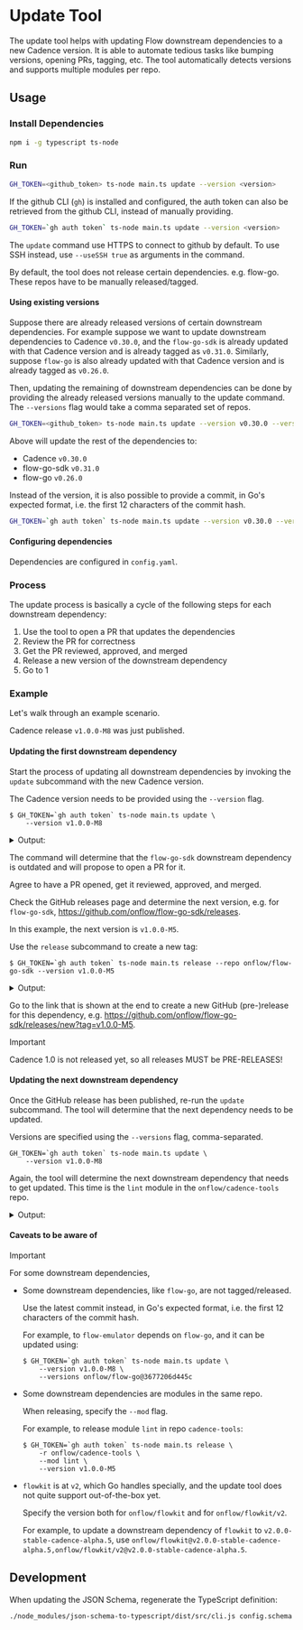 # Update Tool

The update tool helps with updating Flow downstream dependencies to a new Cadence version.
It is able to automate tedious tasks like bumping versions, opening PRs, tagging, etc.
The tool automatically detects versions and supports multiple modules per repo.

## Usage

### Install Dependencies

```sh
npm i -g typescript ts-node
```

### Run

```sh
GH_TOKEN=<github_token> ts-node main.ts update --version <version>
```

If the github CLI (`gh`) is installed and configured, the auth token can also be retrieved from the github CLI,
instead of manually providing.

```sh
GH_TOKEN=`gh auth token` ts-node main.ts update --version <version>
```

The `update` command use HTTPS to connect to github by default. To use SSH instead, use `--useSSH true` as arguments in
the command.

By default, the tool does not release certain dependencies. e.g. flow-go.
These repos have to be manually released/tagged.

#### Using existing versions

Suppose there are already released versions of certain downstream dependencies.
For example suppose we want to update downstream dependencies to Cadence `v0.30.0`,
and the `flow-go-sdk` is already updated with that Cadence version and is already tagged as `v0.31.0`.
Similarly, suppose `flow-go` is also already updated with that Cadence version and is already tagged as `v0.26.0`.

Then, updating the remaining of downstream dependencies can be done by providing the already released versions manually
to the update command. The `--versions` flag would take a comma separated set of repos.

```sh
GH_TOKEN=<github_token> ts-node main.ts update --version v0.30.0 --versions onflow/flow-go-sdk@v0.31.0,onflow/flow-go@v0.26.0
```

Above will update the rest of the dependencies to:

- Cadence `v0.30.0`
- flow-go-sdk `v0.31.0`
- flow-go `v0.26.0`

Instead of the version, it is also possible to provide a commit,
in Go's expected format, i.e. the first 12 characters of the commit hash.

```sh
GH_TOKEN=`gh auth token` ts-node main.ts update --version v0.30.0 --versions onflow/flow-go@<commit>
```

#### Configuring dependencies

Dependencies are configured in `config.yaml`.

### Process

The update process is basically a cycle of the following steps for each downstream dependency:

1. Use the tool to open a PR that updates the dependencies
2. Review the PR for correctness
3. Get the PR reviewed, approved, and merged
4. Release a new version of the downstream dependency
5. Go to 1

### Example

Let's walk through an example scenario.

Cadence release `v1.0.0-M8` was just published.

#### Updating the first downstream dependency

Start the process of updating all downstream dependencies by invoking the `update` subcommand with the new Cadence version.

The Cadence version needs to be provided using the `--version` flag.

```shell
$ GH_TOKEN=`gh auth token` ts-node main.ts update \
    --version v1.0.0-M8
```

<details>
<summary>
Output:
</summary>

```
👋 Hello, turbolent
Updating all repos to onflow/cadence version v1.0.0-M8

Checking repo onflow/flow-go-sdk ...
  > Latest release of repo onflow/flow-go-sdk: v0.41.20
  > Checking if all mods of repo onflow/flow-go-sdk at version v0.41.20 are updated ...
  > Checking if mod onflow/flow-go-sdk at repo version v0.41.20 is updated ...
  > Outdated dep onflow/cadence: expected v1.0.0-M8, got v0.42.6
  > Latest release of repo onflow/flow-go-sdk (v0.41.20) is not updated, checking default branch ...
  > Default branch of repo onflow/flow-go-sdk: master
  > Checking if all mods of repo onflow/flow-go-sdk at version 8bf96750a5e3c057cfe8fad52865c5fa9afd0fba are updated ...
  > Checking if mod onflow/flow-go-sdk at repo version 8bf96750a5e3c057cfe8fad52865c5fa9afd0fba is updated ...
  > Outdated dep onflow/cadence: expected v1.0.0-M8, got M7
  > Checking if an update PR exists ...
    > Checking if PR 583 updates a dep of a mod ...
    > Checking if PR 582 updates a dep of a mod ...
    > Checking if PR 581 updates a dep of a mod ...
    > Checking if PR 580 updates a dep of a mod ...
    > Checking if PR 578 updates a dep of a mod ...
    > Checking if PR 574 updates a dep of a mod ...
    > Checking if PR 572 updates a dep of a mod ...
    > Checking if PR 565 updates a dep of a mod ...
    > Checking if PR 542 updates a dep of a mod ...
    > Checking if PR 508 updates a dep of a mod ...
    > Checking if PR 487 updates a dep of a mod ...
    > Checking if PR 480 updates a dep of a mod ...
    > Checking if PR 290 updates a dep of a mod ...
  > No update PR found
✔ Would you like to update repo 'onflow/flow-go-sdk' and create a PR? … yes
  Cloning onflow/flow-go-sdk ...
Cloning into '/var/folders/n6/04ql0mr94nq5qj61wz_lcsx40000gn/T/onflow-flow-go-sdkmD43jW'...
  Creating branch auto-update-onflow-cadence-v1.0.0-M8 ...
Switched to a new branch 'auto-update-onflow-cadence-v1.0.0-M8'
  Updating mod onflow/flow-go-sdk ...
  Updating mod onflow/flow-go-sdk to github.com/onflow/cadence@v1.0.0-M8 ...
go: downloading github.com/onflow/cadence v1.0.0-M8
go: upgraded github.com/onflow/cadence v1.0.0-M7 => v1.0.0-M8
  Cleaning up mod onflow/flow-go-sdk ...
  Committing update ...
[auto-update-onflow-cadence-v1.0.0-M8 3a172b5] Update to Cadence v1.0.0-M8
 2 files changed, 3 insertions(+), 3 deletions(-)
  Pushing update ...
remote:
remote: Create a pull request for 'auto-update-onflow-cadence-v1.0.0-M8' on GitHub by visiting:
remote:      https://github.com/onflow/flow-go-sdk/pull/new/auto-update-onflow-cadence-v1.0.0-M8
remote:
remote: GitHub found 2 vulnerabilities on onflow/flow-go-sdk's default branch (2 moderate). To find out more, visit:
remote:      https://github.com/onflow/flow-go-sdk/security/dependabot
remote:
To ssh://github.com/onflow/flow-go-sdk
 * [new branch]      auto-update-onflow-cadence-v1.0.0-M8 -> auto-update-onflow-cadence-v1.0.0-M8
branch 'auto-update-onflow-cadence-v1.0.0-M8' set up to track 'origin/auto-update-onflow-cadence-v1.0.0-M8'.
  Creating PR ...
  Created PR https://github.com/onflow/flow-go-sdk/pull/584
  Cleaning up clone of onflow/flow-go-sdk ...
```

</details>

The command will determine that the `flow-go-sdk` downstream dependency is outdated and will propose to open a PR for it.

Agree to have a PR opened, get it reviewed, approved, and merged.

Check the GitHub releases page and determine the next version, e.g. for `flow-go-sdk`, https://github.com/onflow/flow-go-sdk/releases.

In this example, the next version is `v1.0.0-M5`.

Use the `release` subcommand to create a new tag:

```shell
$ GH_TOKEN=`gh auth token` ts-node main.ts release --repo onflow/flow-go-sdk --version v1.0.0-M5
```

<details>
<summary>
Output:
</summary>

```
👋 Hello, turbolent
Cloning onflow/flow-go-sdk ...
Cloning into '/var/folders/n6/04ql0mr94nq5qj61wz_lcsx40000gn/T/onflow-flow-go-sdk1Ptv5n'...
Tagging onflow/flow-go-sdk version v1.0.0-M5 ...
Pushing onflow/flow-go-sdk version v1.0.0-M5 ...
To ssh://github.com/onflow/flow-go-sdk
 * [new tag]         v1.0.0-M5 -> v1.0.0-M5
Cleaning up clone of onflow/flow-go-sdk
Now create a GitHub release: https://github.com/onflow/flow-go-sdk/releases/new?tag=v1.0.0-M5
```

</details>

Go to the link that is shown at the end to create a new GitHub (pre-)release for this dependency, e.g. https://github.com/onflow/flow-go-sdk/releases/new?tag=v1.0.0-M5.

> [!IMPORTANT]
> Cadence 1.0 is not released yet, so all releases MUST be PRE-RELEASES!

#### Updating the next downstream dependency

Once the GitHub release has been published, re-run the `update` subcommand. The tool will determine that the next dependency needs to be updated.

Versions are specified using the `--versions` flag, comma-separated.

```shell
GH_TOKEN=`gh auth token` ts-node main.ts update \
    --version v1.0.0-M8
```

Again, the tool will determine the next downstream dependency that needs to get updated.
This time is the `lint` module in the `onflow/cadence-tools` repo.

<details>
<summary>
Output:
</summary>

```
👋 Hello, turbolent
Updating all repos to onflow/cadence version v1.0.0-M7

Checking repo onflow/flow-go-sdk ...
  > Checking if all mods of repo onflow/flow-go-sdk at version v1.0.0-M5 are updated ...
  ✓ All mods of mod onflow/flow-go-sdk at repo version v1.0.0-M5 are up-to-date

Checking repo onflow/cadence-tools ...
  > Latest release of repo onflow/cadence-tools: languageserver/v0.33.4
  > Checking if all mods of repo onflow/cadence-tools at version languageserver/v0.33.4 are updated ...
  > Checking if mod onflow/cadence-tools/lint at repo version languageserver/v0.33.4 is updated ...
  > Outdated dep onflow/cadence: expected v1.0.0-M7, got v0.42.5
  > Latest release of repo onflow/cadence-tools (languageserver/v0.33.4) is not updated, checking default branch ...
  > Default branch of repo onflow/cadence-tools: master
  > Checking if all mods of repo onflow/cadence-tools at version afa07708b24252156efdc9c9f1ae62b69d2c0d6a are updated ...
  > Checking if mod onflow/cadence-tools/lint at repo version afa07708b24252156efdc9c9f1ae62b69d2c0d6a is updated ...
  > Outdated dep onflow/flow-go-sdk: expected v1.0.0-M5, got M4
  > Checking if an update PR exists ...
    > Checking if PR 297 updates a dep of a mod ...
    > Checking if PR 297 updates dep onflow/cadence to v1.0.0-M7 ...
    > Checking if PR 297 updates dep onflow/flow-go-sdk to v1.0.0-M5 ...
    > PR https://github.com/onflow/cadence-tools/pull/297 is not an update PR
    > Checking if PR 292 updates a dep of a mod ...
    > Checking if PR 292 updates dep onflow/cadence to v1.0.0-M7 ...
    > Checking if PR 292 updates dep onflow/flow-go-sdk to v1.0.0-M5 ...
    > PR https://github.com/onflow/cadence-tools/pull/292 is not an update PR
    > Checking if PR 286 updates a dep of a mod ...
    > Checking if PR 279 updates a dep of a mod ...
    > Checking if PR 279 updates dep onflow/cadence to v1.0.0-M7 ...
    > Checking if PR 279 updates dep onflow/flow-go-sdk to v1.0.0-M5 ...
    > PR https://github.com/onflow/cadence-tools/pull/279 is not an update PR
    > Checking if PR 275 updates a dep of a mod ...
    > Checking if PR 275 updates dep onflow/cadence to v1.0.0-M7 ...
    > Checking if PR 275 updates dep onflow/flow-go-sdk to v1.0.0-M5 ...
    > PR https://github.com/onflow/cadence-tools/pull/275 is not an update PR
    > Checking if PR 271 updates a dep of a mod ...
    > Checking if PR 176 updates a dep of a mod ...
  > No update PR found
✖ Would you like to update repo 'onflow/cadence-tools' and create a PR? …
```

</details>

#### Caveats to be aware of

> [!IMPORTANT]
> For some downstream dependencies,

- Some downstream dependencies, like `flow-go`, are not tagged/released.

  Use the latest commit instead, in Go's expected format, i.e. the first 12 characters of the commit hash.

  For example, to `flow-emulator` depends on `flow-go`, and it can be updated using:

  ```shell
  $ GH_TOKEN=`gh auth token` ts-node main.ts update \
      --version v1.0.0-M8 \
      --versions onflow/flow-go@3677206d445c
  ```

- Some downstream dependencies are modules in the same repo.

  When releasing, specify the `--mod` flag.

  For example, to release module `lint` in repo `cadence-tools`:

  ```shell
  $ GH_TOKEN=`gh auth token` ts-node main.ts release \
      -r onflow/cadence-tools \
      --mod lint \
      --version v1.0.0-M5
  ```

- `flowkit` is at `v2`, which Go handles specially, and the update tool does not quite support out-of-the-box yet.

  Specify the version both for `onflow/flowkit` and for `onflow/flowkit/v2`.

  For example, to update a downstream dependency of `flowkit` to `v2.0.0-stable-cadence-alpha.5`, use `onflow/flowkit@v2.0.0-stable-cadence-alpha.5,onflow/flowkit/v2@v2.0.0-stable-cadence-alpha.5`.

## Development

When updating the JSON Schema, regenerate the TypeScript definition:

```sh
./node_modules/json-schema-to-typescript/dist/src/cli.js config.schema.json > config.schema.ts
```
